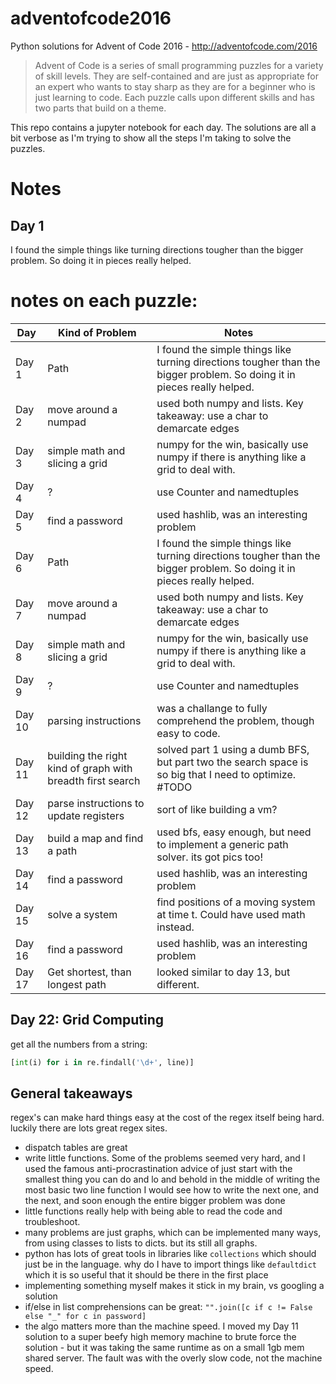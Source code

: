# adventofcode2016

Python solutions for Advent of Code 2016 - http://adventofcode.com/2016

> Advent of Code is a series of small programming puzzles for a variety of skill levels. They are self-contained and are just as appropriate for an expert who wants to stay sharp as they are for a beginner who is just learning to code. Each puzzle calls upon different skills and has two parts that build on a theme.

This repo contains a jupyter notebook for each day. The solutions are all a bit verbose as I'm trying to show all the steps I'm taking to solve the puzzles.

# Notes

## Day 1

I found the simple things like turning directions tougher than the bigger problem. So doing it in pieces really helped.



# notes on each puzzle:

Day    | Kind of Problem | Notes
------ | --------------- | -----
Day 1  | Path | I found the simple things like turning directions tougher than the bigger problem. So doing it in pieces really helped.
Day 2 | move around a numpad | used both numpy and lists. Key takeaway: use a char to demarcate edges
Day 3 | simple math and slicing a grid | numpy for the win, basically use numpy if there is anything like a grid to deal with. 
Day 4 | ? | use Counter and namedtuples
Day 5 | find a password | used hashlib, was an interesting problem
Day 6  | Path | I found the simple things like turning directions tougher than the bigger problem. So doing it in pieces really helped.
Day 7 | move around a numpad | used both numpy and lists. Key takeaway: use a char to demarcate edges
Day 8 | simple math and slicing a grid | numpy for the win, basically use numpy if there is anything like a grid to deal with. 
Day 9 | ? | use Counter and namedtuples
Day 10  | parsing instructions | was a challange to fully comprehend the problem, though easy to code.
Day 11 | building the right kind of graph with breadth first search | solved part 1 using a dumb BFS, but part two the search space is so big that I need to optimize. #TODO
Day 12 | parse instructions to update registers | sort of like building a vm?
Day 13 | build a map and find a path | used bfs, easy enough, but need to implement a generic path solver. its got pics too!
Day 14 | find a password | used hashlib, was an interesting problem
Day 15 | solve a system | find positions of a moving system at time t. Could have used math instead.
Day 16 | find a password | used hashlib, was an interesting problem
Day 17 | Get shortest, than longest path | looked similar to day 13, but different. 


## Day 22: Grid Computing

get all the numbers from a string:

```python
[int(i) for i in re.findall('\d+', line)]
```

## General takeaways

regex's can make hard things easy at the cost of the regex itself being hard. luckily there are lots great regex sites.



- dispatch tables are great
- write little functions. Some of the problems seemed very hard, and I used the famous anti-procrastination advice of just start with the smallest thing you can do and lo and behold in the middle of writing the most basic two line function I would see how to write the next one, and the next, and soon enough the entire bigger problem was done
- little functions really help with being able to read the code and troubleshoot.
- many problems are just graphs, which can be implemented many ways, from using classes to lists to dicts. but its still all graphs.
- python has lots of great tools in libraries like `collections` which should just be in the language. why do I have to import things like `defaultdict` which it is so useful that it should be there in the first place
- implementing something myself makes it stick in my brain, vs googling a solution
- if/else in list comprehensions can be great: `"".join([c if c != False else "_" for c in password]`
- the algo matters more than the machine speed. I moved my Day 11 solution to a super beefy high memory machine to brute force the solution - but it was taking the same runtime as on a small 1gb mem shared server. The fault was with the overly slow code, not the machine speed.